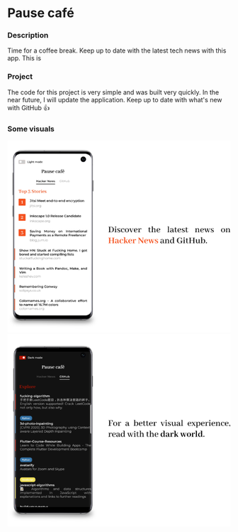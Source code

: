 # Pause café
### Description
Time for a coffee break. Keep up to date with the latest tech news with this app. This is
### Project
The code for this project is very simple and was built very quickly. In the near future, I will update the application. Keep up to date with what's new with GitHub 👍
### Some visuals
![Screenshot of the app](https://raw.githubusercontent.com/Benlemt/pause_cafe/master/screen-1.png)
![Screeshot of the dark mode](https://raw.githubusercontent.com/Benlemt/pause_cafe/master/screen-2.png)
